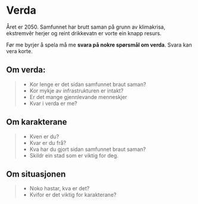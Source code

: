 # Verda

Året er 2050. Samfunnet har brutt saman på grunn av klimakrisa, ekstremvêr herjer og reint drikkevatn er vorte ein knapp resurs.

Før me byrjer å spela må me __svara på nokre spørsmål om verda__. Svara kan vera korte.

## Om verda:  
> - Kor lenge er det sidan samfunnet braut saman?
> - Kor mykje av infrastrukturen er intakt?
> - Er det mange gjennlevande menneskjer
> - Kvar i verda er me?

 ## Om karakterane  
 
> - Kven er du?
> - Kvar er du frå?
> - Kva har du gjort sidan samfunnet braut saman?
> - Skildr ein stad som er viktig for deg.

 ## Om situasjonen  
 
> - Noko hastar, kva er det? 
> - Kvifor er det viktig for karakterane?



